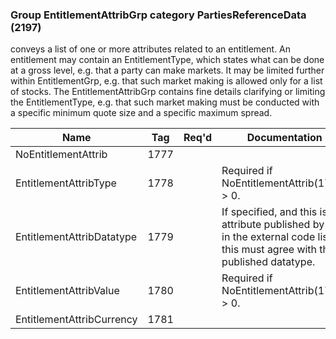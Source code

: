 ### Group EntitlementAttribGrp category PartiesReferenceData (2197)

conveys a list of one or more attributes related to an entitlement. An entitlement may contain an EntitlementType, which states what can be done at a gross level, e.g. that a party can make markets. It may be limited further within EntitlementGrp, e.g. that such market making is allowed only for a list of stocks. The EntitlementAttribGrp contains fine details clarifying or limiting the EntitlementType, e.g. that such market making must be conducted with a specific minimum quote size and a specific maximum spread.

| Name                      | Tag  | Req'd | Documentation                                                                                                                   |
|---------------------------|------|----------|-------------------------------------------------------------------------------------------------------------------------------|
| NoEntitlementAttrib       | 1777 |       |                                                                                                                                |
| EntitlementAttribType     | 1778 |       | Required if NoEntitlementAttrib(1777) > 0.                                                                                      |
| EntitlementAttribDatatype | 1779 |       | If specified, and this is an attribute published by FPL in the external code list, this must agree with the published datatype. |
| EntitlementAttribValue    | 1780 |       | Required if NoEntitlementAttrib(1777) > 0.                                                                                      |
| EntitlementAttribCurrency | 1781 |       |                                                                                                                                |

